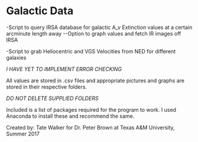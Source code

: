 # Galactic Data
-Script to query IRSA database for galactic A_v Extinction values at a certain arcminute length away
--Option to graph values and fetch IR images off IRSA

-Script to grab Heliocentric and VGS Velocities from NED for different galaxies

*I HAVE YET TO IMPLEMENT ERROR CHECKING*

All values are stored in .csv files and appropriate pictures and graphs are stored in their respective folders.

*DO NOT DELETE SUPPLIED FOLDERS*

Included is a list of packages required for the program to work. I used Anaconda to install these and recommend the same.

Created by: Tate Walker for Dr. Peter Brown at Texas A&M University, Summer 2017
